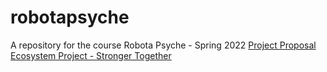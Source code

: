 # robotapsyche
A repository for the course Robota Psyche - Spring 2022
[Project Proposal](https://github.com/sarahalyahya/robotapsyche/tree/main/jan31)
[Ecosystem Project - Stronger Together](https://github.com/sarahalyahya/robotapsyche/tree/main/feb14)
